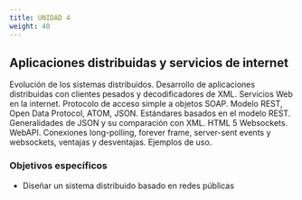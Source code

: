 ```yaml
---
title: UNIDAD 4
weight: 40
---
```


## Aplicaciones distribuidas y servicios de internet

Evolución de los sistemas distribuidos. Desarrollo de aplicaciones distribuidas con clientes pesados y decodificadores de XML. Servicios Web en la internet. Protocolo de acceso simple a objetos SOAP. Modelo REST, Open Data Protocol, ATOM, JSON. Estándares basados en el modelo REST. Generalidades de JSON y su comparación con XML. HTML 5 Websockets. WebAPI. Conexiones long-polling, forever frame, server-sent events y websockets, ventajas y desventajas. Ejemplos de uso.

### Objetivos específicos

- Diseñar un sistema distribuido basado en redes públicas

